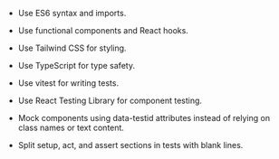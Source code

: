 - Use ES6 syntax and imports.
- Use functional components and React hooks.
- Use Tailwind CSS for styling.
- Use TypeScript for type safety.
- Use vitest for writing tests.
- Use React Testing Library for component testing.

- Mock components using data-testid attributes instead of relying on class names or text content.
- Split setup, act, and assert sections in tests with blank lines.
